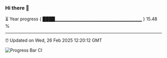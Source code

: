 ### Hi there 👋

⏳ Year progress { ████▁▁▁▁▁▁▁▁▁▁▁▁▁▁▁▁▁▁▁▁▁▁▁▁▁▁ } 15.48 %

---

⏰ Updated on Wed, 26 Feb 2025 12:20:12 GMT

![Progress Bar CI](https://github.com/Shyam-Makwana/GitHub-Actions-Demo/workflows/Progress%20Bar%20CI/badge.svg)

